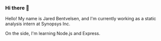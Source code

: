 ### Hi there 👋

<!--
**bentvelj/bentvelj** is a ✨ _special_ ✨ repository because its `README.md` (this file) appears on your GitHub profile.
-->

Hello! My name is Jared Bentvelsen, and I'm currently working as a static analysis intern at Synopsys Inc.

On the side, I'm learning Node.js and Express.
